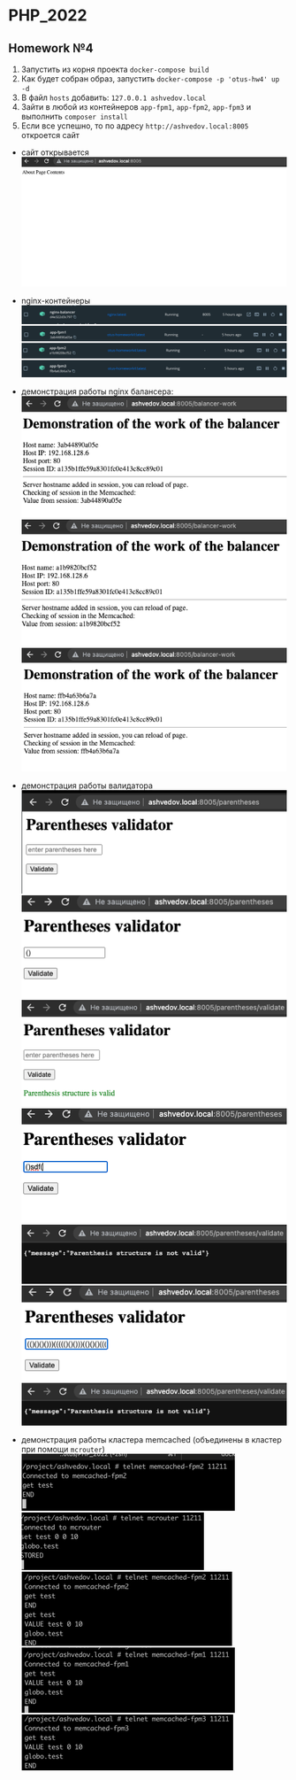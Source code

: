 # PHP_2022
## Homework №4
1. Запустить из корня проекта ```docker-compose build```
2. Как будет собран образ, запустить ```docker-compose -p 'otus-hw4' up -d```
3. В файл ```hosts``` добавить: ```127.0.0.1 ashvedov.local```
4. Зайти в любой из контейнеров ```app-fpm1```, ```app-fpm2```, ```app-fpm3``` и выполнить ```composer install```
5. Если все успешно, то по адресу ```http://ashvedov.local:8005``` откроется сайт

- сайт открывается
![img.png](reports/img.png)

- nginx-контейнеры
![img_7.png](reports/img_7.png)
![img_1.png](reports/img_1.png)
![img_2.png](reports/img_2.png)
![img_3.png](reports/img_3.png)

- демонстрация работы nginx балансера:
![img_4.png](reports/img_4.png)
![img_5.png](reports/img_5.png)
![img_6.png](reports/img_6.png)

- демонстрация работы валидатора
![img_8.png](reports/img_8.png)
![img_9.png](reports/img_9.png)
![img_10.png](reports/img_10.png)
![img_11.png](reports/img_11.png)
![img_12.png](reports/img_12.png)
![img_13.png](reports/img_13.png)
![img_14.png](reports/img_14.png)

- демонстрация работы кластера memcached (объединены в кластер при помощи ```mcrouter```)
![img_16.png](reports/img_16.png)
![img_17.png](reports/img_17.png)
![img_18.png](reports/img_18.png)
![img_19.png](reports/img_19.png)
![img_20.png](reports/img_20.png)